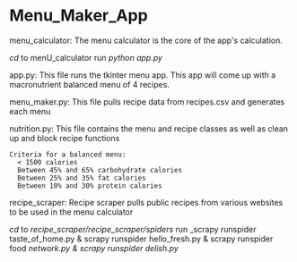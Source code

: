 # Menu_Maker_App

menu_calculator:
  The menu calculator is the core of the app's calculation.
  
  
  _cd_ to menU_calculator
  run _python app.py_
  
  app.py:
    This file runs the tkinter menu app.
    This app will come up with a macronutrient balanced menu of 4 recipes.
  
  menu_maker.py:
    This file pulls recipe data from recipes.csv and generates each menu
  
  nutrition.py:
    This file contains the menu and recipe classes as well as clean up and block recipe functions
    
    
    Criteria for a balanced menu:
      < 1500 calories
      Between 45% and 65% carbohydrate calories
      Between 25% and 35% fat calories
      Between 10% and 30% protein calories

recipe_scraper:
  Recipe scraper pulls public recipes from various websites to be used in the menu calculator
  
  _cd_ to _recipe_scraper/recipe_scraper/spiders_
  run _scrapy runspider taste_of_home.py & scrapy runspider hello_fresh.py & scrapy runspider food
_network.py & scrapy runspider delish.py_

  
